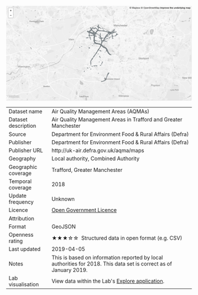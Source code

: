 <a href="trafford_aqma.geojson"><img src="thumbnail.png" alt="AQMA" width="600"/></a>
<table>
<tr>
	<td>Dataset name</td>
	<td>Air Quality Management Areas (AQMAs)</td>
</tr>
<tr>
	<td>Dataset description</td>
	<td>Air Quality Management Areas in Trafford and Greater Manchester</td>
</tr>
<tr>
	<td>Source</td>
	<td>Department for Environment Food & Rural Affairs (Defra)</td>
</tr>
<tr>
	<td>Publisher</td>
	<td>Department for Environment Food & Rural Affairs (Defra)</td>
</tr>
<tr>
	<td>Publisher URL</td>
	<td><a href="http://uk-air.defra.gov.uk/aqma/maps"></a>http://uk-air.defra.gov.uk/aqma/maps</td>
</tr>
<tr>
	<td>Geography</td>
	<td>Local authority, Combined Authority</td>
</tr>
<tr>
	<td>Geographic coverage</td>
	<td>Trafford, Greater Manchester</td>
</tr>
<tr>
	<td>Temporal coverage</td>
	<td>2018</td>
</tr>
<tr>
	<td>Update frequency</td>
	<td>Unknown</td>
</tr>
<tr>
	<td>Licence</td>
	<td><a href="http://www.nationalarchives.gov.uk/doc/open-government-licence/version/3/">Open Government Licence</a></td>
</tr>
<tr>
	<td>Attribution</td>
	<td></td>
</tr>
<tr>
	<td>Format</td>
	<td>GeoJSON</td>
</tr>
<tr>
	<td>Openness rating</td>
	<td>&#9733&#9733&#9733&#9734&#9734&nbsp; Structured data in open format (e.g. CSV)</td>
</tr>
<tr>
	<td>Last updated</td>
	<td>2019-04-05</td>
</tr>
<tr>
	<td>Notes</td>
	<td>This is based on information reported by local authorities for 2018. This data set is correct as of January 2019.</td>
</tr>
<tr>
	<td>Lab visualisation</td>
	<td>View data within the Lab's <a href="https://www.trafforddatalab.io/explore/#dataset=air_quality">Explore application</a>.</td>
</tr>
</table>
